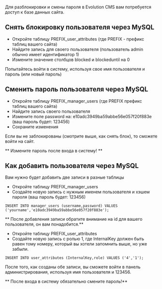 Для разблокировки и смены пароля в Evolution CMS вам потребуется доступ к базе данных сайта.

## Снять блокировку пользователя через MySQL ##

* Откройте таблицу PREFIX_user_attributes (где PREFIX - префикс таблиц вашего сайта)
* Найдите запись для своего пользователя (пользователь admin обычно имеет идентификатор 1)
* Измените значение столбцов blocked и blockeduntil на 0

Попытайтесь войти в систему, используя свое имя пользователя и пароль (или новый пароль)

## Сменить пароль пользователя через MySQL ##

* Откройте таблицу PREFIX_manager_users (где PREFIX префикс таблиц вашего сайта)
* Найдите запись своего пользователя
* Измените поле password на: e10adc3949ba59abbe56e057f20f883e (ваш пароль будет: 123456)
* Сохраните изменения

Если вы не заблокированы (смотрите выше, как снять блок), то сможете войти на сайт.

** Измените пароль после входа в систему! **

## Как добавить пользователя через MySQL ##

Вам нужно будет добавить две записи в разные таблицы

* Откройте таблицу PREFIX_manager_users
* Создайте новую запись с нужным именем пользователя и хэшем пароля (ваш пароль будет: 123456)

```
INSERT INTO manager_users (username,password) VALUES ('yourname','e10adc3949ba59abbe56e057f20f883e');
```

** После добавления записи обратите внимание на id для вашего пользователя, он вам понадобится.**

* Откройте таблицу PREFIX_user_attributes
* Создайте новую запись с ролью 1, где InternalKey должен быть равен тому номеру, который вы хотели запомнить выше, но уже забыли.
```
INSERT INTO user_attributes (InternalKey,role) VALUES ('4','1');
```
После того, как созданы обе записи, вы сможете войти в панель администрирования, используя имя пользователя и 123456. 

** После входа в систему обязательно смените пароль!**
